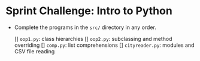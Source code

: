 #  Sprint Challenge: Intro to Python

* Complete the programs in the `src/` directory in any order.

  [] `oop1.py`: class hierarchies
  [] `oop2.py`: subclassing and method overriding
  [] `comp.py`: list comprehensions
  [] `cityreader.py`: modules and CSV file reading
